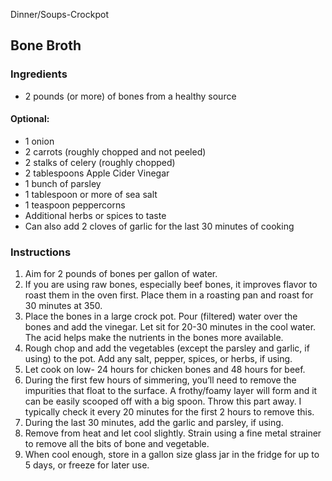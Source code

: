 Dinner/Soups-Crockpot

## Bone Broth

### Ingredients

- 2 pounds (or more) of bones from a healthy source

#### Optional:

- 1 onion
- 2 carrots (roughly chopped and not peeled)
- 2 stalks of celery (roughly chopped)
- 2 tablespoons Apple Cider Vinegar
- 1 bunch of parsley
- 1 tablespoon or more of sea salt
- 1 teaspoon peppercorns
- Additional herbs or spices to taste
- Can also add 2 cloves of garlic for the last 30 minutes of cooking

### Instructions

1. Aim for 2 pounds of bones per gallon of water.
2. If you are using raw bones, especially beef bones, it improves flavor to roast them in the oven first. Place them in a roasting pan and roast for 30 minutes at 350.
3. Place the bones in a large crock pot. Pour (filtered) water over the bones and add the vinegar. Let sit for 20-30 minutes in the cool water. The acid helps make the nutrients in the bones more available.
4. Rough chop and add the vegetables (except the parsley and garlic, if using) to the pot. Add any salt, pepper, spices, or herbs, if using.
5. Let cook on low- 24 hours for chicken bones and 48 hours for beef.
6. During the first few hours of simmering, you’ll need to remove the impurities that float to the surface. A frothy/foamy layer will form and it can be easily scooped off with a big spoon. Throw this part away. I typically check it every 20 minutes for the first 2 hours to remove this.
7. During the last 30 minutes, add the garlic and parsley, if using.
8. Remove from heat and let cool slightly. Strain using a fine metal strainer to remove all the bits of bone and vegetable.
9. When cool enough, store in a gallon size glass jar in the fridge for up to 5 days, or freeze for later use.
